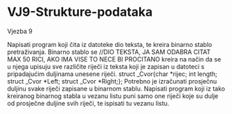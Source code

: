 # VJ9-Strukture-podataka
Vjezba 9

Napisati program koji čita iz datoteke dio teksta, te kreira binarno stablo pretraživanja. Binarno stablo se //DIO TEKSTA, JA SAM ODABRA CITAT MAX 50 RICI, AKO IMA VISE TO NECE BI PROCITANO
kreira na način da se u njega upisuju sve različite riječi iz teksta koji je zapisan u datoteci s pripadajućim
duljinama unesene riječi.
struct _Cvor{char *rijec; int length; struct _Cvor *Left; struct _Cvor *Right;};
Potrebno je izračunati prosječnu duljinu svake riječi zapisane u binarnom stablu.
Napisati program koji iz tako kreiranog binarnog stabla u vezanu listu puni samo one riječi koje su dulje
od prosječne duljine svih riječi, te ispisati tu vezanu listu.
